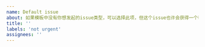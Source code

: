 ```yaml
---
name: Default issue
about: 如果模板中没有你想发起的issue类型，可以选择此项，但这个issue也许会获得一个较低的处理优先级 / If there is no issue type you want to raise, you can start with this one. But this issue maybe will get a lower priority to deal with.
title: ''
labels: 'not urgent'
assignees: ''
---
```


